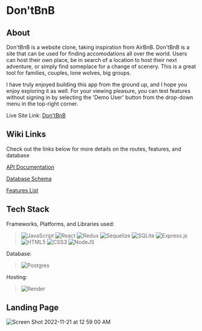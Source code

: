 # Don'tBnB

## About
Don'tBnB is a website clone, taking inspiration from AirBnB. Don'tBnB is a site that can be used for finding accomodations all over the world. Users can host their own place, be in search of a location to host their next adventure, or simply find someplace for a change of scenery. This is a great tool for families, couples, lone wolves, big groups.

I have truly enjoyed building this app from the ground up, and I hope you enjoy exploring it as well. For your viewing pleasure, you can test features without signing in by selecting the 'Demo User' button from the drop-down menu in the top-right corner.

Live Site Link: [Don'tBnB](https://dontbnb.onrender.com)

## Wiki Links
Check out the links below for more details on the routes, features, and database

 [API Documentation](https://github.com/FarhadK2022/API-Project/wiki/API-Documentation)


 [Database Schema](https://github.com/FarhadK2022/API-Project/wiki/Database-Schema)


 [Features List](https://github.com/FarhadK2022/API-Project/wiki/Feature-List)

## Tech Stack
Frameworks, Platforms, and Libraries used:

>  ![JavaScript](https://img.shields.io/badge/javascript-%23323330.svg?style=for-the-badge&logo=javascript&logoColor=%23F7DF1E)
![React](https://img.shields.io/badge/react-%2320232a.svg?style=for-the-badge&logo=react&logoColor=%2361DAFB)
![Redux](https://img.shields.io/badge/redux-%23593d88.svg?style=for-the-badge&logo=redux&logoColor=white)
![Sequelize](https://img.shields.io/badge/Sequelize-52B0E7?style=for-the-badge&logo=Sequelize&logoColor=white)
![SQLite](https://img.shields.io/badge/sqlite-%2307405e.svg?style=for-the-badge&logo=sqlite&logoColor=white)
![Express.js](https://img.shields.io/badge/express.js-%23404d59.svg?style=for-the-badge&logo=express&logoColor=%2361DAFB)
![HTML5](https://img.shields.io/badge/html5-%23E34F26.svg?style=for-the-badge&logo=html5&logoColor=white)
![CSS3](https://img.shields.io/badge/css3-%231572B6.svg?style=for-the-badge&logo=css3&logoColor=white)
![NodeJS](https://img.shields.io/badge/node.js-6DA55F?style=for-the-badge&logo=node.js&logoColor=white)


Database:

>  ![Postgres](https://img.shields.io/badge/postgres-%23316192.svg?style=for-the-badge&logo=postgresql&logoColor=white)

Hosting:

>  ![Render](https://img.shields.io/badge/Render-%46E3B7.svg?style=for-the-badge&logo=render&logoColor=white)

## Landing Page
![Screen Shot 2022-11-21 at 12 59 00 AM](https://user-images.githubusercontent.com/100194132/203008247-017c91c4-5b55-4e48-a29b-c70737f025ae.png)
